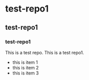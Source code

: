 # test-repo1
## test-repo1
### test-repo1
This is a test repo.
This is a test repo1.
* this is item 1
* this is item 2
* this is item 3
